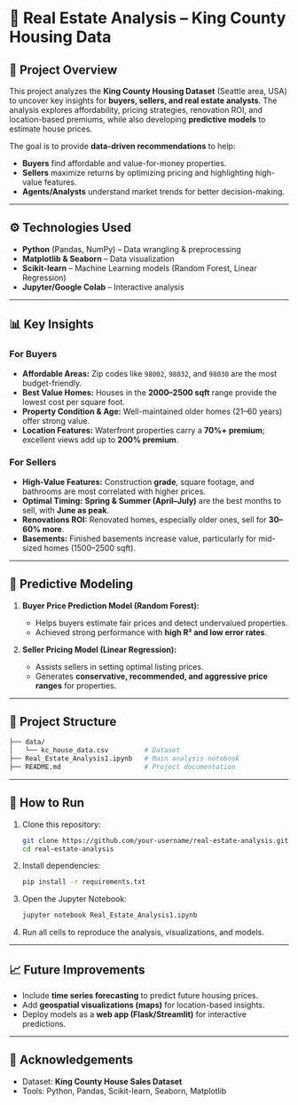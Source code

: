 # 🏡 Real Estate Analysis – King County Housing Data

## 📌 Project Overview

This project analyzes the **King County Housing Dataset** (Seattle area, USA) to uncover key insights for **buyers, sellers, and real estate analysts**.
The analysis explores affordability, pricing strategies, renovation ROI, and location-based premiums, while also developing **predictive models** to estimate house prices.

The goal is to provide **data-driven recommendations** to help:

* **Buyers** find affordable and value-for-money properties.
* **Sellers** maximize returns by optimizing pricing and highlighting high-value features.
* **Agents/Analysts** understand market trends for better decision-making.

---

## ⚙️ Technologies Used

* **Python** (Pandas, NumPy) – Data wrangling & preprocessing
* **Matplotlib & Seaborn** – Data visualization
* **Scikit-learn** – Machine Learning models (Random Forest, Linear Regression)
* **Jupyter/Google Colab** – Interactive analysis

---

## 📊 Key Insights

### For Buyers

* **Affordable Areas:** Zip codes like `98002`, `98032`, and `98030` are the most budget-friendly.
* **Best Value Homes:** Houses in the **2000–2500 sqft** range provide the lowest cost per square foot.
* **Property Condition & Age:** Well-maintained older homes (21–60 years) offer strong value.
* **Location Features:** Waterfront properties carry a **70%+ premium**; excellent views add up to **200% premium**.

### For Sellers

* **High-Value Features:** Construction **grade**, square footage, and bathrooms are most correlated with higher prices.
* **Optimal Timing:** **Spring & Summer (April–July)** are the best months to sell, with **June as peak**.
* **Renovations ROI:** Renovated homes, especially older ones, sell for **30–60% more**.
* **Basements:** Finished basements increase value, particularly for mid-sized homes (1500–2500 sqft).

---

## 🤖 Predictive Modeling

1. **Buyer Price Prediction Model (Random Forest):**

   * Helps buyers estimate fair prices and detect undervalued properties.
   * Achieved strong performance with **high R² and low error rates**.

2. **Seller Pricing Model (Linear Regression):**

   * Assists sellers in setting optimal listing prices.
   * Generates **conservative, recommended, and aggressive price ranges** for properties.

---

## 📂 Project Structure

```bash
├── data/
│   └── kc_house_data.csv         # Dataset
├── Real_Estate_Analysis1.ipynb   # Main analysis notebook
├── README.md                     # Project documentation
```

---

## 🚀 How to Run

1. Clone this repository:

   ```bash
   git clone https://github.com/your-username/real-estate-analysis.git
   cd real-estate-analysis
   ```

2. Install dependencies:

   ```bash
   pip install -r requirements.txt
   ```

3. Open the Jupyter Notebook:

   ```bash
   jupyter notebook Real_Estate_Analysis1.ipynb
   ```

4. Run all cells to reproduce the analysis, visualizations, and models.

---

## 📈 Future Improvements

* Include **time series forecasting** to predict future housing prices.
* Add **geospatial visualizations (maps)** for location-based insights.
* Deploy models as a **web app (Flask/Streamlit)** for interactive predictions.

---

## 📢 Acknowledgements

* Dataset: **King County House Sales Dataset**
* Tools: Python, Pandas, Scikit-learn, Seaborn, Matplotlib

